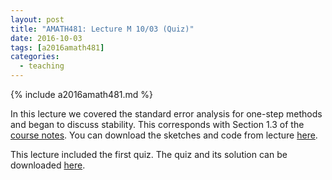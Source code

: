 ```yaml
---
layout: post
title: "AMATH481: Lecture M 10/03 (Quiz)"
date: 2016-10-03
tags: [a2016amath481]
categories:
  - teaching
---
```


{% include a2016amath481.md %}

In this lecture we covered the standard error analysis
for one-step methods and began to discuss stability. This
corresponds with Section 1.3 of the [course notes](/teaching/courses/uw-amath-481-a-2016/resources/581-notes-kutz.pdf). You can download
the sketches and code from lecture [here](/teaching/courses/uw-amath-481-a-2016/resources/lec-10-03.zip).

This lecture included the first quiz. The quiz and its
solution can be downloaded [here](/teaching/courses/uw-amath-481-a-2016/resources/quiz1.zip).
